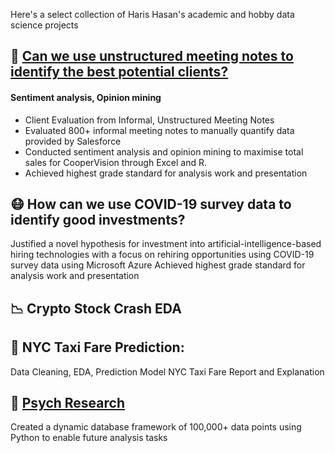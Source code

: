 Here's a select collection of Haris Hasan's academic and hobby data science projects

## 📔 [Can we use unstructured meeting notes to identify the best potential clients?](https://github.com/harishasan001/data-sci-portfolio/blob/main/Meeting%20Notes%20Project%20_%20Haris%20Hasan.pdf) 
#### Sentiment analysis, Opinion mining
- Client Evaluation from Informal, Unstructured Meeting Notes
- Evaluated 800+ informal meeting notes to manually quantify data provided by Salesforce
- Conducted sentiment analysis and opinion mining to maximise total sales for CooperVision through Excel and R.
- Achieved highest grade standard for analysis work and presentation

## 😷 How can we use COVID-19 survey data to identify good investments? 
Justified a novel hypothesis for investment into artificial-intelligence-based hiring technologies with a focus on rehiring opportunities using COVID-19 survey data using Microsoft Azure 
Achieved highest grade standard for analysis work and presentation

## 📉 Crypto Stock Crash EDA 

## 🚕 NYC Taxi Fare Prediction:
 Data Cleaning, EDA, Prediction Model
NYC Taxi Fare Report and Explanation

## 🧠 [Psych Research](https://github.com/harishasan001/data-sci-portfolio/blob/main/Psych%20Research%20.ipynb) 

Created a dynamic database framework of 100,000+ data points using Python to enable future analysis tasks

